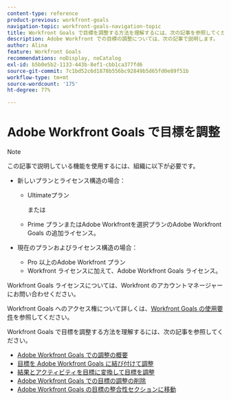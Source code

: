 ```yaml
---
content-type: reference
product-previous: workfront-goals
navigation-topic: workfront-goals-navigation-topic
title: Workfront Goals で目標を調整する方法を理解するには、次の記事を参照してください。
description: Adobe Workfront での目標の調整については、次の記事で説明します。
author: Alina
feature: Workfront Goals
recommendations: noDisplay, noCatalog
exl-id: b5b0e5b2-1133-443b-8ef1-cbb1ca377fd6
source-git-commit: 7c1bd52c6d1878b556bc92849b5d65fd0e89f51b
workflow-type: tm+mt
source-wordcount: '175'
ht-degree: 77%

---
```


# Adobe Workfront Goals で目標を調整

>[!NOTE]
>
>この記事で説明している機能を使用するには、組織に以下が必要です。
> 
>* 新しいプランとライセンス構造の場合：
>    
>   * Ultimateプラン
>        
>     または
>        
>   * Prime プランまたはAdobe Workfrontを選択プランのAdobe Workfront Goals の追加ライセンス。
>      
>      
>* 現在のプランおよびライセンス構造の場合：
>    
>   * Pro 以上のAdobe Workfront プラン
>   * Workfront ライセンスに加えて、Adobe Workfront Goals ライセンス。
>    
>Workfront Goals ライセンスについては、Workfront のアカウントマネージャーにお問い合わせください。
> 
>Workfront Goals へのアクセス権について詳しくは、[Workfront Goals の使用要件](/help/quicksilver/workfront-goals/goal-management/access-needed-for-wf-goals.md)を参照してください。

Workfront Goals で目標を調整する方法を理解するには、次の記事を参照してください。

* [Adobe Workfront Goals での調整の概要](../../workfront-goals/goal-alignment/goal-alignment-overview.md)
* [目標を Adobe Workfront Goals に結び付けて調整](../../workfront-goals/goal-alignment/align-goals-by-connecting-them.md)
* [結果とアクティビティを目標に変換して目標を調整](../../workfront-goals/goal-alignment/align-goals-by-converting-results-activities.md)
* [Adobe Workfront Goals での目標の調整の削除](../../workfront-goals/goal-alignment/remove-goal-alignment.md)
* [Adobe Workfront Goals の目標の整合性セクションに移動](../../workfront-goals/goal-alignment/navigate-goal-alignment-chart.md)
